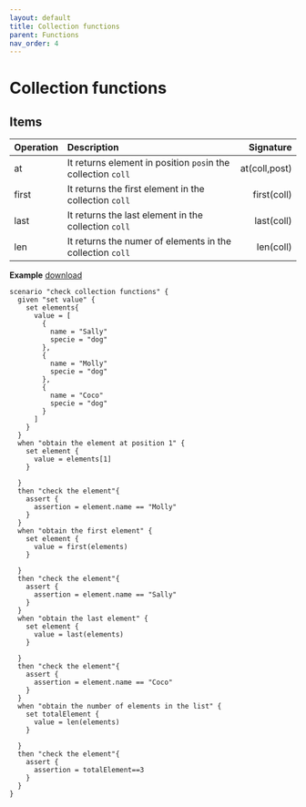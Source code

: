 ```yaml
---
layout: default
title: Collection functions
parent: Functions
nav_order: 4
---
```

<link rel="stylesheet" href="../../../assets/css/custom.css">

# Collection functions

## Items

| Operation     | Description                                 | Signature  |
|:--------------|:--------------------------------------------|-----------:|
| at            | It returns element in position `pos`in the collection `coll`|   at(coll,post)|
| first  | It returns the first element in the collection `coll` | first(coll) | 
| last  | It returns the last element in the collection `coll` | last(coll) | 
| len  | It returns the numer of elements in the collection `coll` | len(coll) | 


**Example** [download](https://raw.githubusercontent.com/wesovilabs/orion-examples/master/site/feature016.hcl)
```hcl
scenario "check collection functions" {
  given "set value" {
    set elements{
      value = [
        {
          name = "Sally"
          specie = "dog"
        },
        {
          name = "Molly"
          specie = "dog"
        },
        {
          name = "Coco"
          specie = "dog"
        }
      ]
    }
  }
  when "obtain the element at position 1" {
    set element {
      value = elements[1]
    }

  }
  then "check the element"{
    assert {
      assertion = element.name == "Molly"
    }
  }
  when "obtain the first element" {
    set element {
      value = first(elements)
    }

  }
  then "check the element"{
    assert {
      assertion = element.name == "Sally"
    }
  }
  when "obtain the last element" {
    set element {
      value = last(elements)
    }

  }
  then "check the element"{
    assert {
      assertion = element.name == "Coco"
    }
  }
  when "obtain the number of elements in the list" {
    set totalElement {
      value = len(elements)
    }

  }
  then "check the element"{
    assert {
      assertion = totalElement==3
    }
  }
}
```
